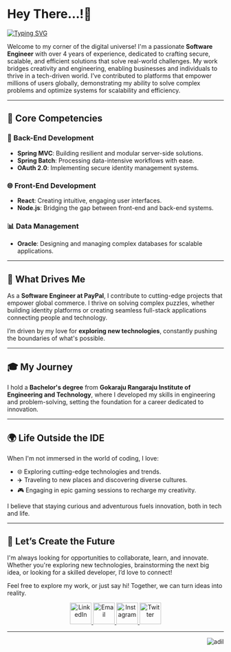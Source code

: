 # Hey There...!👋

[![Typing SVG](https://readme-typing-svg.herokuapp.com?font=Moto+Sans&weight=800&size=29&duration=10000&pause=10000&color=F7F7F7&width=435&lines=I+am+Mohammed+Adil+Yousuf)](https://git.io/typing-svg)

Welcome to my corner of the digital universe! I'm a passionate **Software Engineer** with over 4 years of experience, dedicated to crafting secure, scalable, and efficient solutions that solve real-world challenges. My work bridges creativity and engineering, enabling businesses and individuals to thrive in a tech-driven world. I’ve contributed to platforms that empower millions of users globally, demonstrating my ability to solve complex problems and optimize systems for scalability and efficiency.

---

## 🌟 Core Competencies

### 🚀 Back-End Development  
- **Spring MVC**: Building resilient and modular server-side solutions.  
- **Spring Batch**: Processing data-intensive workflows with ease.  
- **OAuth 2.0**: Implementing secure identity management systems.  

### 🌐 Front-End Development  
- **React**: Creating intuitive, engaging user interfaces.  
- **Node.js**: Bridging the gap between front-end and back-end systems.  

### 📊 Data Management  
- **Oracle**: Designing and managing complex databases for scalable applications.  

---

## 🎯 What Drives Me  

As a **Software Engineer at PayPal**, I contribute to cutting-edge projects that empower global commerce. I thrive on solving complex puzzles, whether building identity platforms or creating seamless full-stack applications connecting people and technology.

I’m driven by my love for **exploring new technologies**, constantly pushing the boundaries of what's possible.  

---

## 🎓 My Journey  

I hold a **Bachelor's degree** from **Gokaraju Rangaraju Institute of Engineering and Technology**, where I developed my skills in engineering and problem-solving, setting the foundation for a career dedicated to innovation.  

---

## 🌍 Life Outside the IDE  

When I'm not immersed in the world of coding, I love:  
- 🌐 Exploring cutting-edge technologies and trends.  
- ✈️ Traveling to new places and discovering diverse cultures.  
- 🎮 Engaging in epic gaming sessions to recharge my creativity.  

I believe that staying curious and adventurous fuels innovation, both in tech and life.  

---

## 🤝 Let’s Create the Future  

I'm always looking for opportunities to collaborate, learn, and innovate. Whether you're exploring new technologies, brainstorming the next big idea, or looking for a skilled developer, I’d love to connect!  

Feel free to explore my work, or just say hi! Together, we can turn ideas into reality. 


<div align="center">
  <a href="https://www.linkedin.com/in/adilyousuf1234"> 
    <img src="https://img.icons8.com/?size=48&id=13930&format=png&color=000000" alt="LinkedIn" width="50px"> 
  </a>
  <a href="mailto:adilyousuf1234@gmail.com"> 
    <img src="https://img.icons8.com/?size=48&id=P7UIlhbpWzZm&format=png&color=000000" alt="Email" width="50px"> 
  </a>
  <a href="https://www.instagram.com/mohammed.adil.yousuf/"> 
    <img src="https://img.icons8.com/?size=48&id=Xy10Jcu1L2Su&format=png&color=000000" alt="Instagram" width="50px"> 
  </a>
  <a href="https://x.com/Adil_Yousuf_"> 
    <img src="https://img.icons8.com/?size=48&id=phOKFKYpe00C&format=png&color=000000" alt="Twitter" width="50px"> 
  </a>
</div>

---
<p align="right"> <img src="https://komarev.com/ghpvc/?username=AdilYousuf1234&label=Views&color=blue&style=plastic" alt="adil" /> </p>



